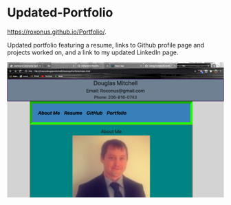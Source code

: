 # Updated-Portfolio

https://roxonus.github.io/Portfolio/.

Updated portfolio featuring a resume, links to Github profile page and projects worked on, and a link to my updated LinkedIn page.

![](Assets/portfolio.png)
